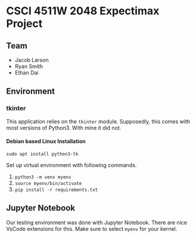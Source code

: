 # CSCI 4511W 2048 Expectimax Project
## Team
* Jacob Larson
* Ryan Smith
* Ethan Dai


## Environment

### tkinter
This application relies on the `tkinter` module. Supposedly, this comes with most versions of Python3. With mine it did not.

#### Debian based Linux Installation
`sudo apt install python3-tk`


Set up virtual environment with following commands.

1. `python3 -m venv myenv`
2. `source myenv/bin/activate`
3. `pip install -r requirements.txt`

## Jupyter Notebook
Our testing environment was done with Jupyter Notebook. There are nice VsCode extensions for this. Make sure to select `myenv` for your kernel.
